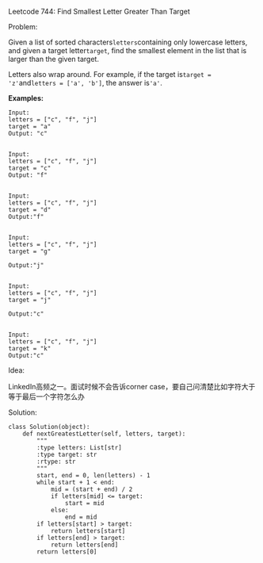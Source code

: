 Leetcode 744: Find Smallest Letter Greater Than Target

Problem:

Given a list of sorted characters`letters`containing only lowercase letters, and given a target letter`target`, find the smallest element in the list that is larger than the given target.

Letters also wrap around. For example, if the target is`target = 'z'`and`letters = ['a', 'b']`, the answer is`'a'`.

**Examples:**

```
Input:
letters = ["c", "f", "j"]
target = "a"
Output: "c"


Input:
letters = ["c", "f", "j"]
target = "c"
Output: "f"


Input:
letters = ["c", "f", "j"]
target = "d"
Output:"f"


Input:
letters = ["c", "f", "j"]
target = "g"

Output:"j"


Input:
letters = ["c", "f", "j"]
target = "j"

Output:"c"


Input:
letters = ["c", "f", "j"]
target = "k"
Output:"c"
```

Idea:

LinkedIn高频之一。面试时候不会告诉corner case，要自己问清楚比如字符大于等于最后一个字符怎么办

Solution:

```
class Solution(object):
    def nextGreatestLetter(self, letters, target):
        """
        :type letters: List[str]
        :type target: str
        :rtype: str
        """
        start, end = 0, len(letters) - 1
        while start + 1 < end:
            mid = (start + end) / 2
            if letters[mid] <= target:
                start = mid
            else:
                end = mid
        if letters[start] > target:
            return letters[start]
        if letters[end] > target:
            return letters[end]
        return letters[0]
```



